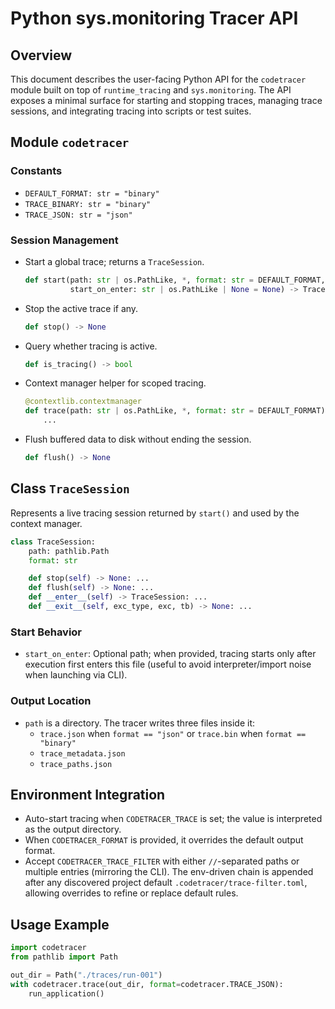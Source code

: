 # Python sys.monitoring Tracer API

## Overview
This document describes the user-facing Python API for the `codetracer` module built on top of `runtime_tracing` and `sys.monitoring`.  The API exposes a minimal surface for starting and stopping traces, managing trace sessions, and integrating tracing into scripts or test suites.

## Module `codetracer`

### Constants
- `DEFAULT_FORMAT: str = "binary"`
- `TRACE_BINARY: str = "binary"`
- `TRACE_JSON: str = "json"`

### Session Management
- Start a global trace; returns a `TraceSession`.
  ```py
  def start(path: str | os.PathLike, *, format: str = DEFAULT_FORMAT,
            start_on_enter: str | os.PathLike | None = None) -> TraceSession
  ```
- Stop the active trace if any.
  ```py
  def stop() -> None
  ```
- Query whether tracing is active.
  ```py
  def is_tracing() -> bool
  ```
- Context manager helper for scoped tracing.
  ```py
  @contextlib.contextmanager
  def trace(path: str | os.PathLike, *, format: str = DEFAULT_FORMAT):
      ...
  ```
- Flush buffered data to disk without ending the session.
  ```py
  def flush() -> None
  ```

## Class `TraceSession`
Represents a live tracing session returned by `start()` and used by the context manager.

```py
class TraceSession:
    path: pathlib.Path
    format: str

    def stop(self) -> None: ...
    def flush(self) -> None: ...
    def __enter__(self) -> TraceSession: ...
    def __exit__(self, exc_type, exc, tb) -> None: ...
```

### Start Behavior
- `start_on_enter`: Optional path; when provided, tracing starts only after execution first enters this file (useful to avoid interpreter/import noise when launching via CLI).

### Output Location
- `path` is a directory. The tracer writes three files inside it:
  - `trace.json` when `format == "json"` or `trace.bin` when `format == "binary"`
  - `trace_metadata.json`
  - `trace_paths.json`

## Environment Integration
- Auto-start tracing when `CODETRACER_TRACE` is set; the value is interpreted as the output directory.
- When `CODETRACER_FORMAT` is provided, it overrides the default output format.
- Accept `CODETRACER_TRACE_FILTER` with either `//`-separated paths or multiple
  entries (mirroring the CLI). The env-driven chain is appended after any
  discovered project default `.codetracer/trace-filter.toml`, allowing overrides
  to refine or replace default rules.

## Usage Example
```py
import codetracer
from pathlib import Path

out_dir = Path("./traces/run-001")
with codetracer.trace(out_dir, format=codetracer.TRACE_JSON):
    run_application()
```
